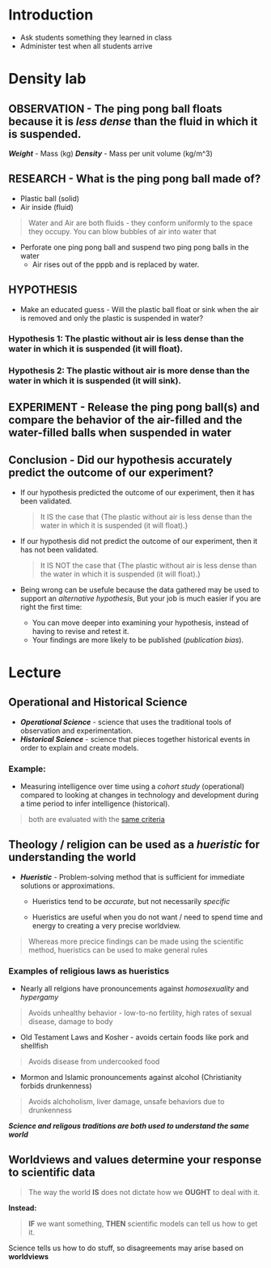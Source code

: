 # Introduction

- Ask students something they learned in class
- Administer test when all students arrive

# Density lab

## OBSERVATION - The ping pong ball floats because it is *less dense* than the fluid in which it is suspended.

***Weight*** \- Mass (kg)
***Density*** \- Mass per unit volume (kg/m^3)

## RESEARCH - What is the ping pong ball made of?

- Plastic ball (solid)
- Air inside (fluid)

> Water and Air are both fluids - they conform uniformly to the space they occupy.
> You can blow bubbles of air into water that 

- Perforate one ping pong ball and suspend two ping pong balls in the water
	- Air rises out of the pppb and is replaced by water.

## HYPOTHESIS 

- Make an educated guess - Will the plastic ball float or sink when the air is removed and only the plastic is suspended in water?

### Hypothesis 1: The plastic without air is less dense than the water in which it is suspended (it will float).

### Hypothesis 2: The plastic without air is more dense than the water in which it is suspended (it will sink).

## EXPERIMENT - Release the ping pong ball(s) and compare the behavior of the air-filled and the water-filled balls when suspended in water

## Conclusion - Did our hypothesis accurately predict the outcome of our experiment?

- If our hypothesis predicted the outcome of our experiment, then it has been validated.
    
    > It IS the case that {The plastic without air is less dense than the water in which it is suspended (it will float).}
    
- If our hypothesis did not predict the outcome of our experiment, then it has not been validated.
    
    > It IS NOT the case that {The plastic without air is less dense than the water in which it is suspended (it will float).}
    
- Being wrong can be usefule because the data gathered may be used to support an *alternative hypothesis*, But your job is much easier if you are right the first time:
	- You can move deeper into examining your hypothesis, instead of having to revise and retest it.
	- Your findings are more likely to be published (*publication bias*).

# Lecture

## Operational and Historical Science

- ***Operational Science*** \- science that uses the traditional tools of observation and experimentation.
- ***Historical Science*** \- science that pieces together historical events in order to explain and create models.

### Example: 

- Measuring intelligence over time using a *cohort study* (operational) compared to looking at changes in technology and development during a time period to infer intelligence (historical).

> both are evaluated with the [same criteria](https://github.com/ikesaber/CASAGeneralScience/blob/main/Class1/Class1Notes.md#What-makes-good-science)

## Theology / religion can be used as a *hueristic* for understanding the world

- ***Hueristic*** \- Problem-solving method that is sufficient for immediate solutions or approximations.
    
    - Hueristics tend to be *accurate*, but not necessarily *specific*
        
    - Hueristics are useful when you do not want / need to spend time and energy to creating a very precise worldview.

> Whereas more precice findings can be made using the scientific method, hueristics can be used to make general rules

### Examples of religious laws as hueristics

- Nearly all relgions have pronouncements against *homosexuality* and *hypergamy*

> Avoids unhealthy behavior - low-to-no fertility, high rates of sexual disease, damage to body

- Old Testament Laws and Kosher - avoids certain foods like pork and shellfish

> Avoids disease from undercooked food

- Mormon and Islamic pronouncements against alcohol (Christianity forbids drunkenness)

> Avoids alchoholism, liver damage, unsafe behaviors due to drunkenness

***Science and religous traditions are both used to understand the same world***

## Worldviews and values determine your response to scientific data

> The way the world **IS** does not dictate how we **OUGHT** to deal with it.

**Instead:**

> **IF** we want something, **THEN** scientific models can tell us how to get it.

Science tells us how to do stuff, so disagreements may arise based on **worldviews**
